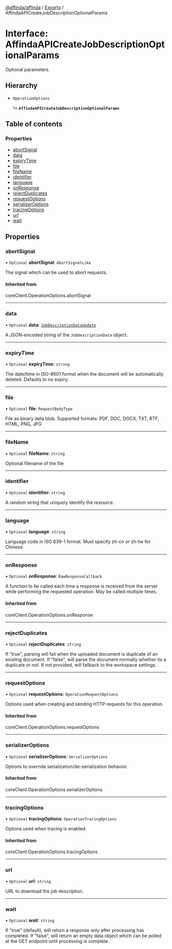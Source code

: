 [@affinda/affinda](../README.md) / [Exports](../modules.md) / AffindaAPICreateJobDescriptionOptionalParams

# Interface: AffindaAPICreateJobDescriptionOptionalParams

Optional parameters.

## Hierarchy

- `OperationOptions`

  ↳ **`AffindaAPICreateJobDescriptionOptionalParams`**

## Table of contents

### Properties

- [abortSignal](AffindaAPICreateJobDescriptionOptionalParams.md#abortsignal)
- [data](AffindaAPICreateJobDescriptionOptionalParams.md#data)
- [expiryTime](AffindaAPICreateJobDescriptionOptionalParams.md#expirytime)
- [file](AffindaAPICreateJobDescriptionOptionalParams.md#file)
- [fileName](AffindaAPICreateJobDescriptionOptionalParams.md#filename)
- [identifier](AffindaAPICreateJobDescriptionOptionalParams.md#identifier)
- [language](AffindaAPICreateJobDescriptionOptionalParams.md#language)
- [onResponse](AffindaAPICreateJobDescriptionOptionalParams.md#onresponse)
- [rejectDuplicates](AffindaAPICreateJobDescriptionOptionalParams.md#rejectduplicates)
- [requestOptions](AffindaAPICreateJobDescriptionOptionalParams.md#requestoptions)
- [serializerOptions](AffindaAPICreateJobDescriptionOptionalParams.md#serializeroptions)
- [tracingOptions](AffindaAPICreateJobDescriptionOptionalParams.md#tracingoptions)
- [url](AffindaAPICreateJobDescriptionOptionalParams.md#url)
- [wait](AffindaAPICreateJobDescriptionOptionalParams.md#wait)

## Properties

### abortSignal

• `Optional` **abortSignal**: `AbortSignalLike`

The signal which can be used to abort requests.

#### Inherited from

coreClient.OperationOptions.abortSignal

___

### data

• `Optional` **data**: [`JobDescriptionDataUpdate`](JobDescriptionDataUpdate.md)

A JSON-encoded string of the `JobDescriptionData` object.

___

### expiryTime

• `Optional` **expiryTime**: `string`

The date/time in ISO-8601 format when the document will be automatically deleted.  Defaults to no expiry.

___

### file

• `Optional` **file**: `RequestBodyType`

File as binary data blob. Supported formats: PDF, DOC, DOCX, TXT, RTF, HTML, PNG, JPG

___

### fileName

• `Optional` **fileName**: `string`

Optional filename of the file

___

### identifier

• `Optional` **identifier**: `string`

A random string that uniquely identify the resource.

___

### language

• `Optional` **language**: `string`

Language code in ISO 639-1 format. Must specify zh-cn or zh-tw for Chinese.

___

### onResponse

• `Optional` **onResponse**: `RawResponseCallback`

A function to be called each time a response is received from the server
while performing the requested operation.
May be called multiple times.

#### Inherited from

coreClient.OperationOptions.onResponse

___

### rejectDuplicates

• `Optional` **rejectDuplicates**: `string`

If "true", parsing will fail when the uploaded document is duplicate of an existing document. If "false", will parse the document normally whether its a duplicate or not. If not provided, will fallback to the workspace settings.

___

### requestOptions

• `Optional` **requestOptions**: `OperationRequestOptions`

Options used when creating and sending HTTP requests for this operation.

#### Inherited from

coreClient.OperationOptions.requestOptions

___

### serializerOptions

• `Optional` **serializerOptions**: `SerializerOptions`

Options to override serialization/de-serialization behavior.

#### Inherited from

coreClient.OperationOptions.serializerOptions

___

### tracingOptions

• `Optional` **tracingOptions**: `OperationTracingOptions`

Options used when tracing is enabled.

#### Inherited from

coreClient.OperationOptions.tracingOptions

___

### url

• `Optional` **url**: `string`

URL to download the job description.

___

### wait

• `Optional` **wait**: `string`

If "true" (default), will return a response only after processing has completed. If "false", will return an empty data object which can be polled at the GET endpoint until processing is complete.
